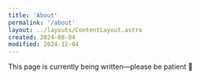 ```yaml
---
title: 'About'
permalink: '/about'
layout: ../layouts/ContentLayout.astro
created: 2024-08-04
modified: 2024-12-04
---
```


This page is currently being written—please be patient 🙂
